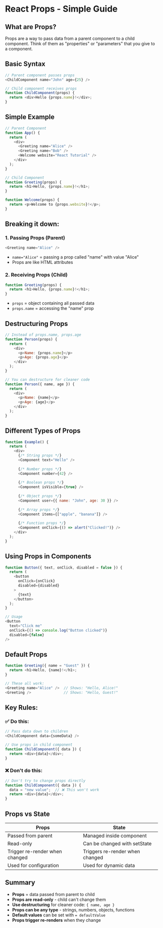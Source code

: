 # React Props - Simple Guide

## What are Props?

Props are a way to pass data from a parent component to a child component. Think of them as "properties" or "parameters" that you give to a component.

## Basic Syntax

```javascript
// Parent component passes props
<ChildComponent name="John" age={25} />

// Child component receives props
function ChildComponent(props) {
  return <div>Hello {props.name}!</div>;
}
```

## Simple Example

```javascript
// Parent Component
function App() {
  return (
    <div>
      <Greeting name="Alice" />
      <Greeting name="Bob" />
      <Welcome website="React Tutorial" />
    </div>
  );
}

// Child Component
function Greeting(props) {
  return <h1>Hello, {props.name}!</h1>;
}

function Welcome(props) {
  return <p>Welcome to {props.website}!</p>;
}
```

## Breaking it down:

### 1. Passing Props (Parent)
```javascript
<Greeting name="Alice" />
```
- `name="Alice"` = passing a prop called "name" with value "Alice"
- Props are like HTML attributes

### 2. Receiving Props (Child)
```javascript
function Greeting(props) {
  return <h1>Hello, {props.name}!</h1>;
}
```
- `props` = object containing all passed data
- `props.name` = accessing the "name" prop

## Destructuring Props

```javascript
// Instead of props.name, props.age
function Person(props) {
  return (
    <div>
      <p>Name: {props.name}</p>
      <p>Age: {props.age}</p>
    </div>
  );
}

// You can destructure for cleaner code
function Person({ name, age }) {
  return (
    <div>
      <p>Name: {name}</p>
      <p>Age: {age}</p>
    </div>
  );
}
```

## Different Types of Props

```javascript
function Example() {
  return (
    <div>
      {/* String props */}
      <Component text="Hello" />
      
      {/* Number props */}
      <Component number={42} />
      
      {/* Boolean props */}
      <Component isVisible={true} />
      
      {/* Object props */}
      <Component user={{ name: "John", age: 30 }} />
      
      {/* Array props */}
      <Component items={["apple", "banana"]} />
      
      {/* Function props */}
      <Component onClick={() => alert("Clicked!")} />
    </div>
  );
}
```

## Using Props in Components

```javascript
function Button({ text, onClick, disabled = false }) {
  return (
    <button 
      onClick={onClick} 
      disabled={disabled}
    >
      {text}
    </button>
  );
}

// Usage
<Button 
  text="Click me" 
  onClick={() => console.log("Button clicked")}
  disabled={false}
/>
```

## Default Props

```javascript
function Greeting({ name = "Guest" }) {
  return <h1>Hello, {name}!</h1>;
}

// These all work:
<Greeting name="Alice" />  // Shows: "Hello, Alice!"
<Greeting />               // Shows: "Hello, Guest!"
```

## Key Rules:

### ✅ Do this:
```javascript
// Pass data down to children
<ChildComponent data={someData} />

// Use props in child component
function ChildComponent({ data }) {
  return <div>{data}</div>;
}
```

### ❌ Don't do this:
```javascript
// Don't try to change props directly
function ChildComponent({ data }) {
  data = "new value";  // ❌ This won't work
  return <div>{data}</div>;
}
```

## Props vs State

| Props | State |
|-------|-------|
| Passed from parent | Managed inside component |
| Read-only | Can be changed with setState |
| Trigger re-render when changed | Triggers re-render when changed |
| Used for configuration | Used for dynamic data |

## Summary

- **Props** = data passed from parent to child
- **Props are read-only** - child can't change them
- **Use destructuring** for cleaner code: `{ name, age }`
- **Props can be any type** - strings, numbers, objects, functions
- **Default values** can be set with `= defaultValue`
- **Props trigger re-renders** when they change

